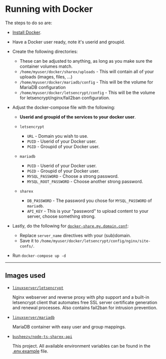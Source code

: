 # Running with Docker

The steps to do so are:
- [Install Docker](https://docs.docker.com/get-docker/).
- Have a Docker user ready, note it's userid and groupid.
- Create the following directories:
    - These can be adjusted to anything, as long as you make sure the container volumes match.
    - `/home/myuser/docker/sharex/uploads` - This will contain all of your uploads (images, files, ...)
    - `/home/myuser/docker/mariadb/config` - This will be the volume for MariaDB configuration
    - `/home/myuser/docker/letsencrypt/config` - This will be the volume for letsencrypt/nginx/fail2ban configuration.

- Adjust the docker-compose file with the following:
    - **Userid and groupid of the services to your docker user**.
    - `letsencrypt`
        - `URL` - Domain you wish to use.
        - `PUID` - Userid of your Docker user.
        - `PGID` - Groupid of your Docker user.

    - `mariadb`
        - `PUID` - Userid of your Docker user.
        - `PGID` - Groupid of your Docker user.
        - `MYSQL_PASSWORD` - Choose a strong password.
        - `MYSQL_ROOT_PASSWORD` - Choose another strong password.

    - `sharex`
        - `DB_PASSWORD` - The password you chose for `MYSQL_PASSWORD` of `mariadb`.
        - `API_KEY` - This is your "password" to upload content to your server, choose something strong.

- Lastly, do the following for [`docker-share.my.domain.conf`](./docker-share.my.domain.conf):
    - Replace `server_name` directives with your (sub)domain.
    - Save it to `/home/myuser/docker/letsencrypt/config/nginx/site-confs/`.

- Run `docker-compose up -d`

---

## Images used
- [`linuxserver/letsencrypt`](https://hub.docker.com/r/linuxserver/letsencrypt/)

    Nginx webserver and reverse proxy with php support and a built-in letsencrypt client that automates free SSL server certificate generation and renewal processes. Also contains fail2ban for intrusion prevention.

- [`linuxserver/mariadb`](https://hub.docker.com/r/linuxserver/mariadb)

    MariaDB container with easy user and group mappings.

- [`busheezy/node-ts-sharex-api`](https://hub.docker.com/r/busheezy/node-ts-sharex-api)

    This project. All available environment variables can be found in the [.env.example](./.env.example) file.
